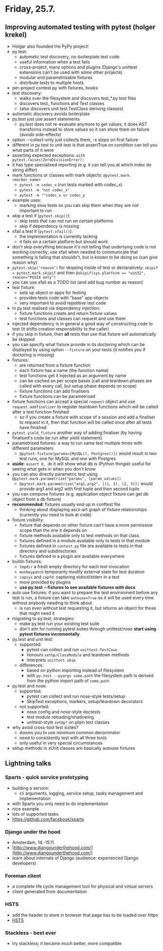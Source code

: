 # Friday, 25.7.

## Improving automated testing with pytest (holger krekel)
* Holgar also founded the PyPy project!
* py.test:
	* automatic test discovery, no-boilerplate test code
	* useful information when a test fails
	* cross-project, many options and plugins (Django's unittest extensions can't be used with some other projects)
	* modular and parametrisable fixtures
	* distribute tests to multiple hosts
* per-project contest.py with fixtures, hooks
* test discovery:
	* walks over the filesystem and discovers test_*.py test files
	* discovers test_ functions and Test classes
	* (also discovers unit test.TestClass deriving classes)
* automatic discovery avoids boilerplate
* py.test just use assert statements
	* py.test does not re-evaluate anymore to get values, it does AST transforms instead to store values so it can show them on failure (avoids side-effects)
* option --collect-only just collects them, -x stops on first failure
* different in py.test to unit test is that assertTrue on condition can tell you what parts of it were
* asserting expected exceptions: `with pytest.raises(ZeroDivisionError):`
* it has type specialised reporting (e.g. it can tell you at which index do string differ)
* mark functions or classes with mark objects: `@pytest.mark.<marker_name>`
	* `pytest -m codec_x` (run tests marked with codec_x)
	* `pytest -m "not codec_x"`
	* `pytest -m ""codec_x or codec_y`
* example uses:
	* marking slow tests so you can skip them when they are not important to run
* skip a test if (`pytest.skip()`):
	* skip tests that can not run on certain platforms
	* skip if dependency is missing
* xfail a test if (`pytest.xfail()`):
	* the implementation is currently lacking
	* it fails on a certain platform but should work
* don't skip everything because it's not telling that underlying code is not working correctly; use xfail when needed to communicate that something is failing that shouldn't, but is known to be doing so (can give reason why)
* `pytest.skip("reason")` for skipping inside of test or declaratively: `skipif = pytest.mark.skipif` and then `@skipif(sys.platform == "win32", reason="POSIX only")`
* you can use xfail as a TODO list (and add bug number as reason)
* test fixture:
	* sets up object or apps for testing
	* provides tests code with "base" app objects
	* very important to avoid repetitive test code
* in py.test realised via dependency injection:
	* fixture functions create and return fixture values
	* test functions and classes can request and use them
* injected dependency is in general a good way of constructing code to test (it shifts creation responsibility to the caller)
* if you skip in fixture, then **all** tests that use that fixture will automatically be skipped
* you can specify what fixture provide in its doctoring which can be displayed by using option `--fixture` on your tests (it notifies you if doctoring is missing)
* fixtures:
	* are returned from a fixture function
	* each fixture has a name (the function name)
	* test functions get it injected as an argument by name
	* can be cached on per scope bases (call and teardown phases are called with every call, but setup phase depends on scope)
	* fixture functions can add finalisers
	* fixture functions can be parametrised
* fixture functions can accept a special `request` object and use `request.addfinalizer` to register teardown functions which will be called after a test function finished
	* so if you create a fixture with scope of a session and add a finaliser to request in it, then that function will be called once after all tests have finished
* `pytest.yield_fixture` another way of adding finaliser (by having finalised's code be run after yield statement)
* parametrised fixtures: a way to run same test multiple times with different parameters
	* `@pytest.fixture(params=[MySQL(), Postgres()])` would result in two test runs, one for MySQL and one with Postgres
* **aside**: `assert 0, db` it will show what db is (Python thingie) useful for seeing what gets in when you don't know
* you can also directly parametric test using `@pytest.mark.parametrize("params", [param_values])`
	* `@pytest.mark.parametrize("arg1,arg2", [(1, 1), (2, 3)])` would provide arg1 and arg2 with first tuple and then second tuple
* you can compose fixtures (e.g. application object fixture can get db object from a db fixture)
* **recommended**: fixtures usually end up in conftest file
	* thinking about displaying ascii-art graph of fixture relationships (currently you need to look at code)
* fixture visibility:
	* fixture that depends on other fixture can't have a more permissive scope than the one it depends on
	* fixture methods available only to test methods on that class
	* fixtures defined in a module available only to tests in that module
	* fixtures defined in `contest.py` file are available to tests in that directory and subdirectories
	* fixtures defined in a plugin are available everywhere
* builtin fixtures:
	* `tmpdir` a fresh empty directory for each test invocation
	* `monkeypatch` temporarily modify external state for test duration
	* `capsys` and `capfd`: capturing stdout/stderr in a test
	* more provided by plugins
	* **use py.test --fixtures to see available fixtures with docs**
* auto use fixtures: if you want to prepare the test environment before any test is run, a fixture can take `autouse=True` so it will be used every time without anybody needing to think about
	* is run even without test requesting it, but returns an object for those that might need it
* migrating to py.test, strategies:
	* make py.test run your existing test suite
	* don't aim for running pytest suites through unittest/nose
	**start using pytest fixtures incrementally**
* py.test and unit test:
	* supported:
		* pytest can collect and run `unittest.TestCase`
		* honours `setUp/ClassModule` and teardown methods
		* interprets `unittest.skip`
	* differences:
		* based on python importing instead of filesystem
		* with `py.test --pyargs some.path` the filesystem path is derived from the python import path of `some.path`
* py.test and nose:
	* supported:
		* pytest can collect and run nose-style tests/setup
		* SkipTest exceptions, markers, setup/teardown decorators
	* not supported:
		* nose config and nose-style doctests
		* test module reloading/shadowing
		* unittest-style `setUp*` on plain test classes
* why avoid cross-tool test suites?
	* dooms you to use minimum common denominator
	* need to consistently test with all three tools
	* only useful in very special circumstances
* setup methods in xUnit classes are basically autouse fixtures


## Lightning talks

### Sparts - quick service prototyping
* building a service:
	* cli arguments, logging, service setup, tasks management and implementation
* with Sparts you only need to do implementation
* nice example
* lots of supported tasks
* https://github.com/facebook/sparts

### Django under the hood
* Amsterdam, 14.-15.11.
* [http://www.djangounderthehood.com/](http://www.djangounderthehood.com/)
* learn about internals of Django (audience: experienced Django developers)

### Foreman client
* a complete life cycle management tool for physical and virtual servers
* client generated from documentation

### HSTS
* add the header to store in browser that page has to be loaded over https
* [HSTS](https://www.owasp.org/index.php/HTTP_Strict_Transport_Security)

### Stackless - best ever
* try stackless; it became much better, more compatible
